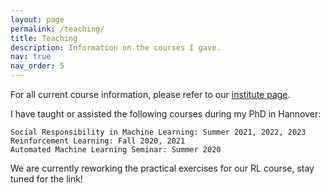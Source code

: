 ```yaml
---
layout: page
permalink: /teaching/
title: Teaching
description: Information on the courses I gave.
nav: true
nav_order: 5
---
```


For all current course information, please refer to our [institute page](https://www.ai.uni-hannover.de/de/lehre/lehrveranstaltungen).

I have taught or assisted the following courses during my PhD in Hannover:

    Social Responsibility in Machine Learning: Summer 2021, 2022, 2023
    Reinforcement Learning: Fall 2020, 2021
    Automated Machine Learning Seminar: Summer 2020

We are currently reworking the practical exercises for our RL course, stay tuned for the link!
